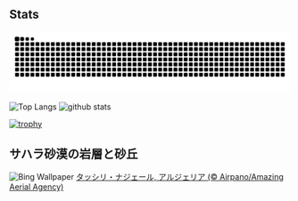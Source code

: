 ## Stats
<picture>
  <source media="(prefers-color-scheme: dark)" srcset="https://raw.githubusercontent.com/ba230t/ba230t/output/github-contribution-grid-snake-dark.svg">
  <source media="(prefers-color-scheme: light)" srcset="https://raw.githubusercontent.com/ba230t/ba230t/output/github-contribution-grid-snake.svg">
  <img alt="github contribution grid snake animation" src="https://raw.githubusercontent.com/ba230t/ba230t/output/github-contribution-grid-snake.svg">
</picture>

<p align="left">
  <img alt="Top Langs" height="150px" src="https://github-readme-stats.vercel.app/api/top-langs/?username=ba230t&layout=compact&theme=transparent" />
  <img alt="github stats" height="150px" src="https://github-readme-stats.vercel.app/api?username=ba230t&theme=transparent" />
</p>

[![trophy](https://github-profile-trophy.vercel.app/?username=ba230t&theme=transparent&column=7)](https://github.com/ryo-ma/github-profile-trophy)


<!-- Bing Wallpaper Start -->
## サハラ砂漠の岩層と砂丘
![Bing Wallpaper](https://www.bing.com/th?id=OHR.DjanetAlgeria_JA-JP6784692273_1920x1080.jpg&rf=LaDigue_1920x1080.jpg&pid=hp)
[タッシリ・ナジェール, アルジェリア (© Airpano/Amazing Aerial Agency)](https://www.bing.com/search?q=%E3%82%BF%E3%83%83%E3%82%B7%E3%83%AA%E3%83%BB%E3%83%8A%E3%82%B8%E3%82%A7%E3%83%BC%E3%83%AB&form=hpcapt&filters=HpDate%3a%2220240830_1500%22)
<!-- Bing Wallpaper End -->
